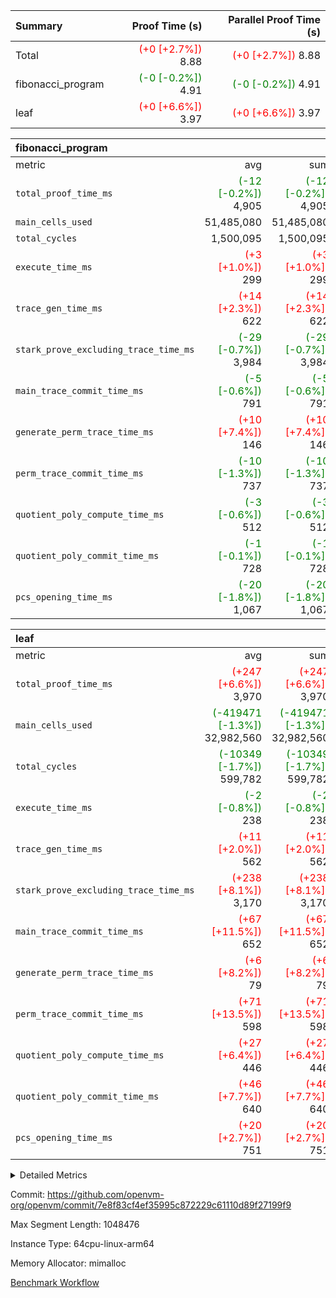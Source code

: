 | Summary | Proof Time (s) | Parallel Proof Time (s) |
|:---|---:|---:|
| Total | <span style='color: red'>(+0 [+2.7%])</span> 8.88 | <span style='color: red'>(+0 [+2.7%])</span> 8.88 |
| fibonacci_program | <span style='color: green'>(-0 [-0.2%])</span> 4.91 | <span style='color: green'>(-0 [-0.2%])</span> 4.91 |
| leaf | <span style='color: red'>(+0 [+6.6%])</span> 3.97 | <span style='color: red'>(+0 [+6.6%])</span> 3.97 |


| fibonacci_program |||||
|:---|---:|---:|---:|---:|
|metric|avg|sum|max|min|
| `total_proof_time_ms ` | <span style='color: green'>(-12 [-0.2%])</span> 4,905 | <span style='color: green'>(-12 [-0.2%])</span> 4,905 | <span style='color: green'>(-12 [-0.2%])</span> 4,905 | <span style='color: green'>(-12 [-0.2%])</span> 4,905 |
| `main_cells_used     ` |  51,485,080 |  51,485,080 |  51,485,080 |  51,485,080 |
| `total_cycles        ` |  1,500,095 |  1,500,095 |  1,500,095 |  1,500,095 |
| `execute_time_ms     ` | <span style='color: red'>(+3 [+1.0%])</span> 299 | <span style='color: red'>(+3 [+1.0%])</span> 299 | <span style='color: red'>(+3 [+1.0%])</span> 299 | <span style='color: red'>(+3 [+1.0%])</span> 299 |
| `trace_gen_time_ms   ` | <span style='color: red'>(+14 [+2.3%])</span> 622 | <span style='color: red'>(+14 [+2.3%])</span> 622 | <span style='color: red'>(+14 [+2.3%])</span> 622 | <span style='color: red'>(+14 [+2.3%])</span> 622 |
| `stark_prove_excluding_trace_time_ms` | <span style='color: green'>(-29 [-0.7%])</span> 3,984 | <span style='color: green'>(-29 [-0.7%])</span> 3,984 | <span style='color: green'>(-29 [-0.7%])</span> 3,984 | <span style='color: green'>(-29 [-0.7%])</span> 3,984 |
| `main_trace_commit_time_ms` | <span style='color: green'>(-5 [-0.6%])</span> 791 | <span style='color: green'>(-5 [-0.6%])</span> 791 | <span style='color: green'>(-5 [-0.6%])</span> 791 | <span style='color: green'>(-5 [-0.6%])</span> 791 |
| `generate_perm_trace_time_ms` | <span style='color: red'>(+10 [+7.4%])</span> 146 | <span style='color: red'>(+10 [+7.4%])</span> 146 | <span style='color: red'>(+10 [+7.4%])</span> 146 | <span style='color: red'>(+10 [+7.4%])</span> 146 |
| `perm_trace_commit_time_ms` | <span style='color: green'>(-10 [-1.3%])</span> 737 | <span style='color: green'>(-10 [-1.3%])</span> 737 | <span style='color: green'>(-10 [-1.3%])</span> 737 | <span style='color: green'>(-10 [-1.3%])</span> 737 |
| `quotient_poly_compute_time_ms` | <span style='color: green'>(-3 [-0.6%])</span> 512 | <span style='color: green'>(-3 [-0.6%])</span> 512 | <span style='color: green'>(-3 [-0.6%])</span> 512 | <span style='color: green'>(-3 [-0.6%])</span> 512 |
| `quotient_poly_commit_time_ms` | <span style='color: green'>(-1 [-0.1%])</span> 728 | <span style='color: green'>(-1 [-0.1%])</span> 728 | <span style='color: green'>(-1 [-0.1%])</span> 728 | <span style='color: green'>(-1 [-0.1%])</span> 728 |
| `pcs_opening_time_ms ` | <span style='color: green'>(-20 [-1.8%])</span> 1,067 | <span style='color: green'>(-20 [-1.8%])</span> 1,067 | <span style='color: green'>(-20 [-1.8%])</span> 1,067 | <span style='color: green'>(-20 [-1.8%])</span> 1,067 |

| leaf |||||
|:---|---:|---:|---:|---:|
|metric|avg|sum|max|min|
| `total_proof_time_ms ` | <span style='color: red'>(+247 [+6.6%])</span> 3,970 | <span style='color: red'>(+247 [+6.6%])</span> 3,970 | <span style='color: red'>(+247 [+6.6%])</span> 3,970 | <span style='color: red'>(+247 [+6.6%])</span> 3,970 |
| `main_cells_used     ` | <span style='color: green'>(-419471 [-1.3%])</span> 32,982,560 | <span style='color: green'>(-419471 [-1.3%])</span> 32,982,560 | <span style='color: green'>(-419471 [-1.3%])</span> 32,982,560 | <span style='color: green'>(-419471 [-1.3%])</span> 32,982,560 |
| `total_cycles        ` | <span style='color: green'>(-10349 [-1.7%])</span> 599,782 | <span style='color: green'>(-10349 [-1.7%])</span> 599,782 | <span style='color: green'>(-10349 [-1.7%])</span> 599,782 | <span style='color: green'>(-10349 [-1.7%])</span> 599,782 |
| `execute_time_ms     ` | <span style='color: green'>(-2 [-0.8%])</span> 238 | <span style='color: green'>(-2 [-0.8%])</span> 238 | <span style='color: green'>(-2 [-0.8%])</span> 238 | <span style='color: green'>(-2 [-0.8%])</span> 238 |
| `trace_gen_time_ms   ` | <span style='color: red'>(+11 [+2.0%])</span> 562 | <span style='color: red'>(+11 [+2.0%])</span> 562 | <span style='color: red'>(+11 [+2.0%])</span> 562 | <span style='color: red'>(+11 [+2.0%])</span> 562 |
| `stark_prove_excluding_trace_time_ms` | <span style='color: red'>(+238 [+8.1%])</span> 3,170 | <span style='color: red'>(+238 [+8.1%])</span> 3,170 | <span style='color: red'>(+238 [+8.1%])</span> 3,170 | <span style='color: red'>(+238 [+8.1%])</span> 3,170 |
| `main_trace_commit_time_ms` | <span style='color: red'>(+67 [+11.5%])</span> 652 | <span style='color: red'>(+67 [+11.5%])</span> 652 | <span style='color: red'>(+67 [+11.5%])</span> 652 | <span style='color: red'>(+67 [+11.5%])</span> 652 |
| `generate_perm_trace_time_ms` | <span style='color: red'>(+6 [+8.2%])</span> 79 | <span style='color: red'>(+6 [+8.2%])</span> 79 | <span style='color: red'>(+6 [+8.2%])</span> 79 | <span style='color: red'>(+6 [+8.2%])</span> 79 |
| `perm_trace_commit_time_ms` | <span style='color: red'>(+71 [+13.5%])</span> 598 | <span style='color: red'>(+71 [+13.5%])</span> 598 | <span style='color: red'>(+71 [+13.5%])</span> 598 | <span style='color: red'>(+71 [+13.5%])</span> 598 |
| `quotient_poly_compute_time_ms` | <span style='color: red'>(+27 [+6.4%])</span> 446 | <span style='color: red'>(+27 [+6.4%])</span> 446 | <span style='color: red'>(+27 [+6.4%])</span> 446 | <span style='color: red'>(+27 [+6.4%])</span> 446 |
| `quotient_poly_commit_time_ms` | <span style='color: red'>(+46 [+7.7%])</span> 640 | <span style='color: red'>(+46 [+7.7%])</span> 640 | <span style='color: red'>(+46 [+7.7%])</span> 640 | <span style='color: red'>(+46 [+7.7%])</span> 640 |
| `pcs_opening_time_ms ` | <span style='color: red'>(+20 [+2.7%])</span> 751 | <span style='color: red'>(+20 [+2.7%])</span> 751 | <span style='color: red'>(+20 [+2.7%])</span> 751 | <span style='color: red'>(+20 [+2.7%])</span> 751 |



<details>
<summary>Detailed Metrics</summary>

| group | num_segments | keygen_time_ms | commit_exe_time_ms |
| --- | --- | --- | --- |
| fibonacci_program | 1 | 392 | 5 | 

| group | air_name | quotient_deg | interactions | constraints |
| --- | --- | --- | --- | --- |
| fibonacci_program | AccessAdapterAir<16> | 4 | 5 | 11 | 
| fibonacci_program | AccessAdapterAir<2> | 4 | 5 | 11 | 
| fibonacci_program | AccessAdapterAir<32> | 4 | 5 | 11 | 
| fibonacci_program | AccessAdapterAir<4> | 4 | 5 | 11 | 
| fibonacci_program | AccessAdapterAir<64> | 4 | 5 | 11 | 
| fibonacci_program | AccessAdapterAir<8> | 4 | 5 | 11 | 
| fibonacci_program | BitwiseOperationLookupAir<8> | 2 | 2 | 4 | 
| fibonacci_program | MemoryMerkleAir<8> | 4 | 4 | 38 | 
| fibonacci_program | PersistentBoundaryAir<8> | 4 | 3 | 5 | 
| fibonacci_program | PhantomAir | 4 | 3 | 4 | 
| fibonacci_program | Poseidon2PeripheryAir<BabyBearParameters>, 1> | 2 | 1 | 286 | 
| fibonacci_program | ProgramAir | 1 | 1 | 4 | 
| fibonacci_program | RangeTupleCheckerAir<2> | 1 | 1 | 4 | 
| fibonacci_program | Rv32HintStoreAir | 4 | 19 | 21 | 
| fibonacci_program | VariableRangeCheckerAir | 1 | 1 | 4 | 
| fibonacci_program | VmAirWrapper<Rv32BaseAluAdapterAir, BaseAluCoreAir<4, 8> | 4 | 19 | 30 | 
| fibonacci_program | VmAirWrapper<Rv32BaseAluAdapterAir, LessThanCoreAir<4, 8> | 4 | 17 | 35 | 
| fibonacci_program | VmAirWrapper<Rv32BaseAluAdapterAir, ShiftCoreAir<4, 8> | 4 | 23 | 84 | 
| fibonacci_program | VmAirWrapper<Rv32BranchAdapterAir, BranchEqualCoreAir<4> | 4 | 11 | 17 | 
| fibonacci_program | VmAirWrapper<Rv32BranchAdapterAir, BranchLessThanCoreAir<4, 8> | 4 | 13 | 32 | 
| fibonacci_program | VmAirWrapper<Rv32CondRdWriteAdapterAir, Rv32JalLuiCoreAir> | 4 | 10 | 15 | 
| fibonacci_program | VmAirWrapper<Rv32JalrAdapterAir, Rv32JalrCoreAir> | 4 | 16 | 16 | 
| fibonacci_program | VmAirWrapper<Rv32LoadStoreAdapterAir, LoadSignExtendCoreAir<4, 8> | 4 | 18 | 21 | 
| fibonacci_program | VmAirWrapper<Rv32LoadStoreAdapterAir, LoadStoreCoreAir<4> | 4 | 17 | 27 | 
| fibonacci_program | VmAirWrapper<Rv32MultAdapterAir, DivRemCoreAir<4, 8> | 4 | 25 | 72 | 
| fibonacci_program | VmAirWrapper<Rv32MultAdapterAir, MulHCoreAir<4, 8> | 4 | 24 | 23 | 
| fibonacci_program | VmAirWrapper<Rv32MultAdapterAir, MultiplicationCoreAir<4, 8> | 4 | 19 | 13 | 
| fibonacci_program | VmAirWrapper<Rv32RdWriteAdapterAir, Rv32AuipcCoreAir> | 4 | 11 | 12 | 
| fibonacci_program | VmConnectorAir | 4 | 3 | 8 | 
| leaf | AccessAdapterAir<2> | 4 | 5 | 11 | 
| leaf | AccessAdapterAir<4> | 4 | 5 | 11 | 
| leaf | AccessAdapterAir<8> | 4 | 5 | 11 | 
| leaf | FriReducedOpeningAir | 4 | 39 | 60 | 
| leaf | NativePoseidon2Air<BabyBearParameters>, 1> | 4 | 136 | 530 | 
| leaf | PhantomAir | 4 | 3 | 4 | 
| leaf | ProgramAir | 1 | 1 | 4 | 
| leaf | VariableRangeCheckerAir | 1 | 1 | 4 | 
| leaf | VmAirWrapper<AluNativeAdapterAir, FieldArithmeticCoreAir> | 4 | 15 | 23 | 
| leaf | VmAirWrapper<BranchNativeAdapterAir, BranchEqualCoreAir<1> | 4 | 11 | 22 | 
| leaf | VmAirWrapper<JalNativeAdapterAir, JalCoreAir> | 4 | 7 | 6 | 
| leaf | VmAirWrapper<NativeAdapterAir<2, 0>, PublicValuesCoreAir> | 4 | 11 | 23 | 
| leaf | VmAirWrapper<NativeLoadStoreAdapterAir<1>, NativeLoadStoreCoreAir<1> | 4 | 15 | 16 | 
| leaf | VmAirWrapper<NativeLoadStoreAdapterAir<4>, NativeLoadStoreCoreAir<4> | 4 | 15 | 16 | 
| leaf | VmAirWrapper<NativeVectorizedAdapterAir<4>, FieldExtensionCoreAir> | 4 | 15 | 23 | 
| leaf | VmConnectorAir | 4 | 3 | 8 | 
| leaf | VolatileBoundaryAir | 4 | 4 | 16 | 

| group | air_name | idx | rows | prep_cols | perm_cols | main_cols | cells |
| --- | --- | --- | --- | --- | --- | --- | --- |
| leaf | AccessAdapterAir<2> | 0 | 262,144 |  | 12 | 11 | 6,029,312 | 
| leaf | AccessAdapterAir<4> | 0 | 131,072 |  | 12 | 13 | 3,276,800 | 
| leaf | AccessAdapterAir<8> | 0 | 512 |  | 12 | 17 | 14,848 | 
| leaf | FriReducedOpeningAir | 0 | 131,072 |  | 44 | 27 | 9,306,112 | 
| leaf | NativePoseidon2Air<BabyBearParameters>, 1> | 0 | 32,768 |  | 160 | 399 | 18,317,312 | 
| leaf | PhantomAir | 0 | 8,192 |  | 8 | 6 | 114,688 | 
| leaf | ProgramAir | 0 | 131,072 |  | 8 | 10 | 2,359,296 | 
| leaf | VariableRangeCheckerAir | 0 | 262,144 | 2 | 8 | 1 | 2,359,296 | 
| leaf | VmAirWrapper<AluNativeAdapterAir, FieldArithmeticCoreAir> | 0 | 524,288 |  | 20 | 29 | 25,690,112 | 
| leaf | VmAirWrapper<BranchNativeAdapterAir, BranchEqualCoreAir<1> | 0 | 65,536 |  | 16 | 23 | 2,555,904 | 
| leaf | VmAirWrapper<JalNativeAdapterAir, JalCoreAir> | 0 | 16,384 |  | 12 | 9 | 344,064 | 
| leaf | VmAirWrapper<NativeAdapterAir<2, 0>, PublicValuesCoreAir> | 0 | 64 |  | 16 | 23 | 2,496 | 
| leaf | VmAirWrapper<NativeLoadStoreAdapterAir<1>, NativeLoadStoreCoreAir<1> | 0 | 262,144 |  | 24 | 22 | 12,058,624 | 
| leaf | VmAirWrapper<NativeLoadStoreAdapterAir<4>, NativeLoadStoreCoreAir<4> | 0 | 65,536 |  | 24 | 31 | 3,604,480 | 
| leaf | VmAirWrapper<NativeVectorizedAdapterAir<4>, FieldExtensionCoreAir> | 0 | 65,536 |  | 20 | 38 | 3,801,088 | 
| leaf | VmConnectorAir | 0 | 2 | 1 | 8 | 4 | 24 | 
| leaf | VolatileBoundaryAir | 0 | 131,072 |  | 8 | 11 | 2,490,368 | 

| group | air_name | segment | rows | prep_cols | perm_cols | main_cols | cells |
| --- | --- | --- | --- | --- | --- | --- | --- |
| fibonacci_program | AccessAdapterAir<8> | 0 | 32 |  | 12 | 17 | 928 | 
| fibonacci_program | BitwiseOperationLookupAir<8> | 0 | 65,536 | 3 | 8 | 2 | 655,360 | 
| fibonacci_program | MemoryMerkleAir<8> | 0 | 256 |  | 12 | 32 | 11,264 | 
| fibonacci_program | PersistentBoundaryAir<8> | 0 | 32 |  | 8 | 20 | 896 | 
| fibonacci_program | PhantomAir | 0 | 2 |  | 8 | 6 | 28 | 
| fibonacci_program | Poseidon2PeripheryAir<BabyBearParameters>, 1> | 0 | 256 |  | 8 | 300 | 78,848 | 
| fibonacci_program | ProgramAir | 0 | 4,096 |  | 8 | 10 | 73,728 | 
| fibonacci_program | RangeTupleCheckerAir<2> | 0 | 524,288 | 2 | 8 | 1 | 4,718,592 | 
| fibonacci_program | Rv32HintStoreAir | 0 | 4 |  | 24 | 32 | 224 | 
| fibonacci_program | VariableRangeCheckerAir | 0 | 262,144 | 2 | 8 | 1 | 2,359,296 | 
| fibonacci_program | VmAirWrapper<Rv32BaseAluAdapterAir, BaseAluCoreAir<4, 8> | 0 | 1,048,576 |  | 28 | 36 | 67,108,864 | 
| fibonacci_program | VmAirWrapper<Rv32BaseAluAdapterAir, LessThanCoreAir<4, 8> | 0 | 524,288 |  | 24 | 37 | 31,981,568 | 
| fibonacci_program | VmAirWrapper<Rv32BranchAdapterAir, BranchEqualCoreAir<4> | 0 | 262,144 |  | 16 | 26 | 11,010,048 | 
| fibonacci_program | VmAirWrapper<Rv32BranchAdapterAir, BranchLessThanCoreAir<4, 8> | 0 | 4 |  | 20 | 32 | 208 | 
| fibonacci_program | VmAirWrapper<Rv32CondRdWriteAdapterAir, Rv32JalLuiCoreAir> | 0 | 131,072 |  | 16 | 18 | 4,456,448 | 
| fibonacci_program | VmAirWrapper<Rv32JalrAdapterAir, Rv32JalrCoreAir> | 0 | 16 |  | 20 | 28 | 768 | 
| fibonacci_program | VmAirWrapper<Rv32LoadStoreAdapterAir, LoadStoreCoreAir<4> | 0 | 16 |  | 28 | 40 | 1,088 | 
| fibonacci_program | VmAirWrapper<Rv32RdWriteAdapterAir, Rv32AuipcCoreAir> | 0 | 8 |  | 16 | 21 | 296 | 
| fibonacci_program | VmConnectorAir | 0 | 2 | 1 | 8 | 4 | 24 | 

| group | idx | trace_gen_time_ms | total_proof_time_ms | total_cycles | total_cells | stark_prove_excluding_trace_time_ms | quotient_poly_compute_time_ms | quotient_poly_commit_time_ms | perm_trace_commit_time_ms | pcs_opening_time_ms | main_trace_commit_time_ms | main_cells_used | generate_perm_trace_time_ms | execute_time_ms |
| --- | --- | --- | --- | --- | --- | --- | --- | --- | --- | --- | --- | --- | --- | --- |
| leaf | 0 | 562 | 3,970 | 599,782 | 92,324,824 | 3,170 | 446 | 640 | 598 | 751 | 652 | 32,982,560 | 79 | 238 | 

| group | segment | trace_gen_time_ms | total_proof_time_ms | total_cycles | total_cells | stark_prove_excluding_trace_time_ms | quotient_poly_compute_time_ms | quotient_poly_commit_time_ms | perm_trace_commit_time_ms | pcs_opening_time_ms | main_trace_commit_time_ms | main_cells_used | generate_perm_trace_time_ms | execute_time_ms |
| --- | --- | --- | --- | --- | --- | --- | --- | --- | --- | --- | --- | --- | --- | --- |
| fibonacci_program | 0 | 622 | 4,905 | 1,500,095 | 122,458,476 | 3,984 | 512 | 728 | 737 | 1,067 | 791 | 51,485,080 | 146 | 299 | 

</details>


Commit: https://github.com/openvm-org/openvm/commit/7e8f83cf4ef35995c872229c61110d89f27199f9

Max Segment Length: 1048476

Instance Type: 64cpu-linux-arm64

Memory Allocator: mimalloc

[Benchmark Workflow](https://github.com/openvm-org/openvm/actions/runs/13229576071)
